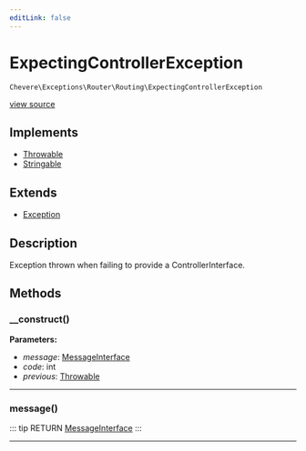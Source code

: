 ```yaml
---
editLink: false
---
```


# ExpectingControllerException

`Chevere\Exceptions\Router\Routing\ExpectingControllerException`

[view source](https://github.com/chevere/chevere/blob/master/src/Chevere/Exceptions/Router/Routing/ExpectingControllerException.php)

## Implements

- [Throwable](https://www.php.net/manual/class.throwable)
- [Stringable](https://www.php.net/manual/class.stringable)

## Extends

- [Exception](../../Core/Exception.md)

## Description

Exception thrown when failing to provide a ControllerInterface.

## Methods

### __construct()

**Parameters:**

- *message*: [MessageInterface](../../../Interfaces/Message/MessageInterface.md)
- *code*: int
- *previous*: [Throwable](https://www.php.net/manual/class.throwable)

---

### message()

::: tip RETURN
[MessageInterface](../../../Interfaces/Message/MessageInterface.md)
:::

---
